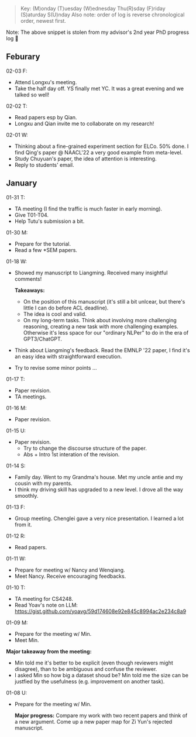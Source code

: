 

> Key: (M)onday (T)uesday (W)ednesday Thu(R)sday (F)riday (S)aturday S(U)nday
> Also note: order of log is reverse chronological order, newest first.

Note: The above snippet is stolen from my advisor's 2nd year PhD progress log 🤣



## Feburary



02-03 F:

- Attend Longxu's meeting. 
- Take the half day off. YS finally met YC. It was a great evening and we talked so well!



02-02 T:

- Read papers esp by Qian.
- Longxu and Qian invite me to collaborate on my research!



02-01 W:

- Thinking about a fine-grained experiment section for ELCo. 50% done. I find Qing's paper @ NAACL'22 a very good example from meta-level. 
- Study Chuyuan's paper, the idea of attention is interesting. 
- Reply to students' email. 



## January

01-31 T:

- TA meeting (I find the traffic is much faster in early morning). 
- Give T01-T04.
- Help Tutu's submission a bit. 



01-30 M:

- Prepare for the tutorial.
- Read a few *SEM papers. 



01-18 W:

- Showed my manuscript to Liangming. Received many insightful comments! 

  **Takeaways:**

  - On the position of this manuscript (it's still a bit unlcear, but there's little I can do before ACL deadline). 
  - The idea is cool and valid. 
  - On my long-term tasks. Think about involving more challenging reasoning, creating a new task with more challenging examples. Otherwise it's less space for our "ordinary NLPer" to do in the era of GPT3/ChatGPT. 

- Think about Liangming's feedback. Read the EMNLP '22 paper, I find it's an easy idea with straightforward execution. 

- Try to revise some minor points ...  



01-17 T:

- Paper revision. 
- TA meetings. 



01-16 M:

- Paper revision.



01-15 U:

- Paper revision. 
  - Try to change the discourse structure of the paper. 
  - Abs + Intro 1st interation of the revision.



01-14 S:

- Family day. Went to my Grandma's house. Met my uncle antie and my cousin with my parents. 
- I think my driving skill has upgraded to a new level. I drove all the way smoothly. 



01-13 F:

- Group meeting. Chenglei gave a very nice presentation. I learned a lot from it. 



01-12 R:

- Read papers. 



01-11 W:

- Prepare for meeting w/ Nancy and Wenqiang. 
- Meet Nancy. Receive encouraging feedbacks. 



01-10 T:

- TA meeting for CS4248. 
- Read Yoav's note on LLM: https://gist.github.com/yoavg/59d174608e92e845c8994ac2e234c8a9 



01-09 M:

- Prepare for the meeting w/ Min. 
- Meet Min. 

**Major takeaway from the meeting:**

- Min told me it's better to be explicit (even though reviewers might disagree), than to be ambiguous and confuse the reviewer. 
- I asked Min so how big a dataset shoud be? Min told me the size can be justfied by the usefulness (e.g. improvement on another task). 



01-08 U:

- Prepare for the meeting w/ Min. 

  **Major progress:** Compare my work with two recent papers and think of a new argument. Come up a new paper map for Zi Yun's rejected manuscript. 

  
